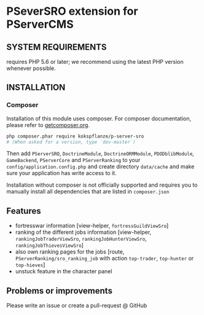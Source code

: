 # PSeverSRO extension for PServerCMS

## SYSTEM REQUIREMENTS

requires PHP 5.6 or later; we recommend using the latest PHP version whenever possible.

## INSTALLATION

### Composer

Installation of this module uses composer. For composer documentation, please refer to
[getcomposer.org](http://getcomposer.org/).

```sh
php composer.phar require kokspflanze/p-server-sro
# (When asked for a version, type `dev-master`)
```

Then add `PServerSRO`, `DoctrineModule`, `DoctrineORMModule`, `PDODblibModule`, `GameBackend`, `PServerCore` and `PServerRanking`
 to your `config/application.config.php` and create directory
`data/cache` and make sure your application has write access to it.

Installation without composer is not officially supported and requires you to manually install all dependencies
that are listed in `composer.json`

## Features

- fortresswar information [view-helper, `fortressGuildViewSro`]
- ranking of the different jobs information [view-helper, `rankingJobTraderViewSro`, `rankingJobHunterViewSro`, `rankingJobThievesViewSro`]
- also own ranking pages for the jobs [route, `PServerRanking/sro_ranking_job` with action `top-trader`, `top-hunter` or `top-hieves`]
- unstuck feature in the character panel


## Problems or improvements

Please write an issue or create a pull-request @ GitHub